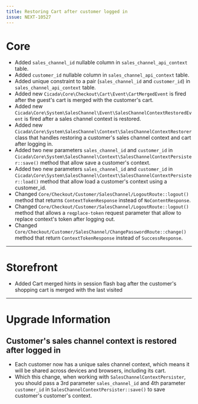 ```yaml
---
title: Restoring Cart after customer logged in
issue: NEXT-10527
---
```

# Core
*  Added `sales_channel_id` nullable column in `sales_channel_api_context` table.
*  Added `customer_id` nullable column in `sales_channel_api_context` table.
*  Added unique constraint to a pair (`sales_channel_id` and `customer_id`) in `sales_channel_api_context` table.
*  Added new `Cicada\Core\Checkout\Cart\Event\CartMergedEvent` is fired after the guest's cart is merged with the customer's cart.
*  Added new `Cicada\Core\System\SalesChannel\Event\SalesChannelContextRestoredEvent` is fired after a sales channel context is restored.
*  Added new `Cicada\Core\System\SalesChannel\Context\SalesChannelContextRestorer` class that handles restoring a customer's sales channel context and cart after logging in.
*  Added two new parameters `sales_channel_id` and `customer_id` in `Cicada\Core\System\SalesChannel\Context\SalesChannelContextPersister::save()` method that allow save a customer's context.
*  Added two new parameters `sales_channel_id` and `customer_id` in `Cicada\Core\System\SalesChannel\Context\SalesChannelContextPersister::load()` method that allow load a customer's context using a customer_id.
*  Changed `Core/Checkout/Customer/SalesChannel/LogoutRoute::logout()` method that returns `ContextTokenResponse` instead of `NoContentResponse`.
*  Changed `Core/Checkout/Customer/SalesChannel/LogoutRoute::logout()` method that allows a `reqplace-token` request parameter that allow to replace context's token after logging out.
*  Changed `Core/Checkout/Customer/SalesChannel/ChangePasswordRoute::change()` method that return `ContextTokenResponse` instead of `SuccessResponse`.
___
# Storefront
*  Added Cart merged hints in session flash bag after the customer's shopping cart is merged with the last visited
___
# Upgrade Information
## Customer's sales channel context is restored after logged in
- Each customer now has a unique sales channel context, which means it will be shared across devices and browsers, including its cart.
- Which this change, when working with `SalesChannelContextPersister`, you should pass a 3rd parameter `sales_channel_id` and 4th parameter `customer_id` in `SalesChannelContextPersister::save()` to save customer's customer's context.

